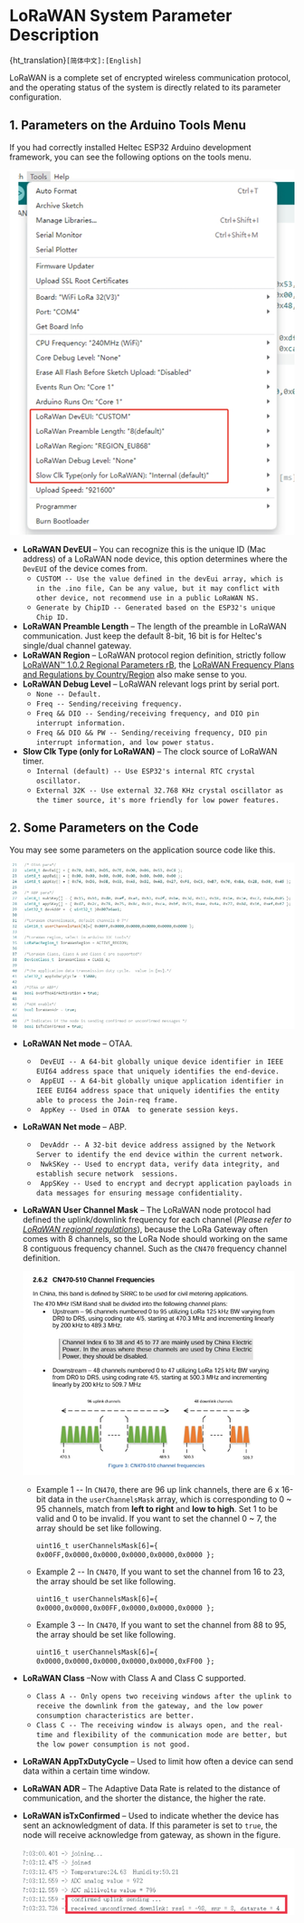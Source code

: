#  LoRaWAN System Parameter Description
{ht_translation}`[简体中文]:[English]`

LoRaWAN is a complete set of encrypted wireless communication protocol, and the operating status of the system is directly related to its parameter configuration.

## 1. Parameters on the Arduino Tools Menu
If you had correctly installed Heltec ESP32 Arduino development framework, you can see the following options on the tools menu.

![](img/lorawan_parameters/01.png)

- **LoRaWAN DevEUI** – You can recognize this is the unique ID (Mac address) of a LoRaWAN node device, this option determines where the `DevEUI` of the device comes from.
  - `CUSTOM -- Use the value defined in the devEui array, which is in the .ino file, Can be any value, but it may conflict with other device, not recommend use in a public LoRaWAN NS.`
  - `Generate by ChipID -- Generated based on the ESP32's unique Chip ID.`
- **LoRaWAN Preamble Length** – The length of the preamble in LoRaWAN communication. Just keep the default 8-bit, 16 bit is for Heltec's single/dual channel gateway.
- **LoRaWAN Region** – LoRaWAN protocol region definition, strictly follow [LoRaWAN™ 1.0.2 Regional Parameters rB](https://resource.heltec.cn/download/LoRaWANRegionalParametersv1.0.2_final_1944_1.pdf), the [LoRaWAN Frequency Plans and Regulations by Country/Region](https://docs.heltec.org/general/lorawan_frequency_plans_by_country.html) also make sense to you.
- **LoRaWAN Debug Level** – LoRaWAN relevant logs print by serial port.
  - `None -- Default.`
  - `Freq -- Sending/receiving frequency.`
  - `Freq && DIO -- Sending/receiving frequency, and DIO pin interrupt information.`
  - `Freq && DIO && PW -- Sending/receiving frequency, DIO pin interrupt information, and low power status.`
- **Slow Clk Type (only for LoRaWAN)** – The clock source of LoRaWAN timer.
  - `Internal (default) -- Use ESP32's internal RTC crystal oscillator.`
  - `External 32K -- Use external 32.768 KHz crystal oscillator as the timer source, it's more friendly for low power features.`

## 2. Some Parameters on the Code

You may see some parameters on the application source code like this.

![](img/lorawan_parameters/02.png)

- **LoRaWAN Net mode** – OTAA. 	
  
  - ` DevEUI -- A 64-bit globally unique device identifier in IEEE EUI64 address space that uniquely identifies the end-device.`
  - ` AppEUI -- A 64-bit globally unique application identifier in IEEE EUI64 address space that uniquely identifies the entity able to process the Join-req frame.`
  - ` AppKey -- Used in OTAA  to generate session keys.`
  
- **LoRaWAN Net mode** – ABP.
  
  - ` DevAddr -- A 32-bit device address assigned by the Network Server to identify the end device within the current network.`
  - ` NwkSKey -- Used to encrypt data, verify data integrity, and establish secure network  sessions.`
  - ` AppSKey -- Used to encrypt and decrypt application payloads in data messages for ensuring message confidentiality.`
  
- **LoRaWAN User Channel Mask** – The LoRaWAN node protocol had defined the uplink/downlink frequency for each channel (*Please refer to [LoRaWAN regional regulations](https://resource.heltec.cn/download/LoRaWANRegionalParametersv1.0.2_final_1944_1.pdf)*), because the LoRa Gateway often comes with 8 channels, so the LoRa Node should working on the same 8 contiguous frequency channel. Such as the `CN470` frequency channel definition.
  
  ![](img/lorawan_parameters/03.png)
  
  - Example 1 -- In `CN470`, there are 96 up link channels, there are 6 x 16-bit data in the `userChannelsMask` array, which is corresponding to 0 ~ 95 channels, match from **left to right** and **low to high**. Set 1 to be valid and 0 to be invalid. If you want to set the channel 0 ~ 7, the array should be set like following.
  
    ```
    uint16_t userChannelsMask[6]={ 0x00FF,0x0000,0x0000,0x0000,0x0000,0x0000 };
    ```
  
  - Example 2 -- In `CN470`, If you want to set the channel from 16 to 23, the array should be set like following.
  
    ```
    uint16_t userChannelsMask[6]={ 0x0000,0x0000,0x00FF,0x0000,0x0000,0x0000 };
    ```
  
  - Example 3 -- In `CN470`, If you want to set the channel from 88 to 95, the array should be set like following.
  
    ```
    uint16_t userChannelsMask[6]={ 0x0000,0x0000,0x0000,0x0000,0x0000,0xFF00 };
    ```
  
    
  
- **LoRaWAN Class** –Now with Class A and Class C supported. 
  
  - `Class A -- Only opens two receiving windows after the uplink to receive the downlink from the gateway, and the low power consumption characteristics are better.`
  -  `Class C -- The receiving window is always open, and the real-time and flexibility of the communication mode are better, but the low power consumption is not good.`
  
- **LoRaWAN AppTxDutyCycle** – Used to limit how often a device can send data within a certain time window.

- **LoRaWAN ADR** – The Adaptive Data Rate is related to the distance of communication, and the shorter the distance, the higher the rate.

- **LoRaWAN isTxConfirmed** – Used to indicate whether the device has sent an acknowledgment of data. If this parameter is set to `true`, the node will receive acknowledge from gateway, as shown in the figure. 

  ![](img/lorawan_parameters/05.png)
  
  
  
   








